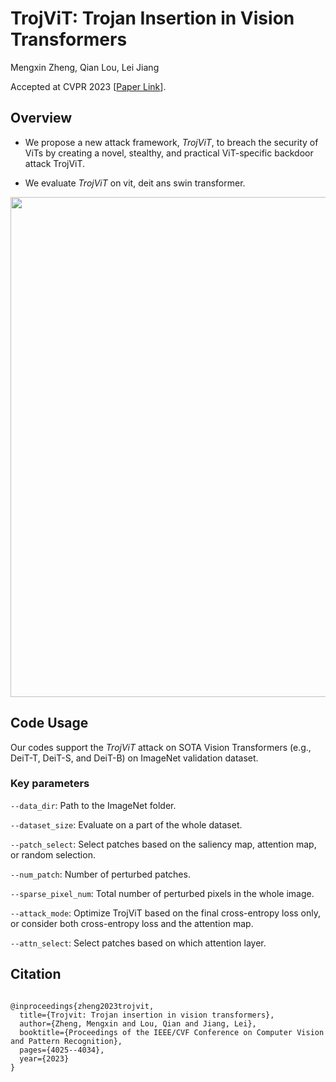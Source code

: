 # TrojViT: Trojan Insertion in Vision Transformers
Mengxin Zheng, Qian Lou, Lei Jiang

Accepted at CVPR 2023 [[Paper Link](https://arxiv.org/abs/2208.13049)].

## Overview

- We propose a new attack framework, *TrojViT*, to breach the security of ViTs by creating a novel, stealthy, and practical ViT-specific backdoor attack TrojViT.

- We evaluate *TrojViT* on vit, deit ans swin transformer. 
  

<p align="center">
  <img src="(https://d3i71xaburhd42.cloudfront.net/89b59789b98219d08209e7864486241ee36050a6/250px/1-Figure1-1.png)" width="800">
</p>


## Code Usage
Our codes support the *TrojViT* attack on SOTA Vision Transformers (e.g., DeiT-T, DeiT-S, and DeiT-B) on ImageNet validation dataset.

### Key parameters
```--data_dir```: Path to the ImageNet folder.

```--dataset_size```: Evaluate on a part of the whole dataset.

```--patch_select```: Select patches based on the saliency map, attention map, or random selection.

```--num_patch```: Number of perturbed patches.

```--sparse_pixel_num```: Total number of perturbed pixels in the whole image.

```--attack_mode```: Optimize TrojViT based on the final cross-entropy loss only, or consider both cross-entropy loss and the attention map.

```--attn_select```: Select patches based on which attention layer.



## Citation
```

@inproceedings{zheng2023trojvit,
  title={Trojvit: Trojan insertion in vision transformers},
  author={Zheng, Mengxin and Lou, Qian and Jiang, Lei},
  booktitle={Proceedings of the IEEE/CVF Conference on Computer Vision and Pattern Recognition},
  pages={4025--4034},
  year={2023}
}
```
